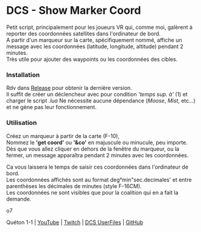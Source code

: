 # DCS - Show Marker Coord
  
Petit script, principalement pour les joueurs VR qui, comme moi, galèrent à reporter des coordonnées satellites dans l'ordinateur de bord.  
A partir d'un marqueur sur la carte, spécifiquement nommé, affiche un message avec les coordonnées (latitude, longitude, altitude) pendant 2 minutes.  
Très utile pour ajouter des waypoints ou les coordonnées des cibles.  
  
### Installation  
Rdv dans [Release](https://github.com/Queton1-1/DCS-ShowMarkerCoord/releases) pour obtenir la dernière version.  
Il suffit de créer un déclencheur avec pour condition *'temps sup. à'* (1) et charger le script *.lua* 
Ne nécessite aucune dépendance (*Moose*, *Mist*, etc...) et ne gène pas leur fonctionnement.  

### Utilisation
Créez un marqueur à partir de la carte (F-10),  
Nommez le **'get coord'** ou **'&co'** en majuscule ou minucule, peu importe.  
Dès que vous allez cliquer en dehors de la fenêtre du marqueur, ou la fermer, un message apparaîtra pendant 2 minutes avec les coordonnées.  

Ca vous laissera le temps de saisir ces coordonnées dans l'ordinateur de bord.  
Les coordonnées affichés sont au format deg°min"sec.decimales' et entre parenthèses les décimales de minutes (style F-16CM).  
Les coordonnées ne sont visibles que pour la coalition qui en a fait la demande.  
 
  
o7  

Quéton 1-1 | [YouTube](https://www.youtube.com/channel/UCkYOYKrKMwCV-3yASP9gf8Q) | [Twitch](https://www.twitch.tv/queton11) | [DCS UserFiles](https://www.digitalcombatsimulator.com/fr/files/filter/user-is-TheJGi/apply/) | [GitHub](https://github.com/Queton1-1)



